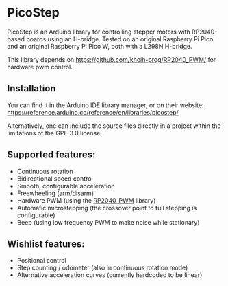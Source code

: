 # PicoStep

PicoStep is an Arduino library for controlling stepper motors with RP2040-based boards using an H-bridge. Tested on an original Raspberry Pi Pico and an original Raspberry Pi Pico W, both with a L298N H-bridge.

This library depends on https://github.com/khoih-prog/RP2040_PWM/ for hardware pwm control.

## Installation

You can find it in the Arduino IDE library manager, or on their website: https://reference.arduino.cc/reference/en/libraries/picostep/

Alternatively, one can include the source files directly in a project within the limitations of the GPL-3.0 license.

## Supported features:

- Continuous rotation
- Bidirectional speed control
- Smooth, configurable acceleration
- Freewheeling (arm/disarm)
- Hardware PWM (using the [RP2040_PWM](https://github.com/khoih-prog/RP2040_PWM/) library)
- Automatic microstepping (the crossover point to full stepping is configurable)
- Beep (using low frequency PWM to make noise while stationary)

## Wishlist features:

- Positional control
- Step counting / odometer (also in continuous rotation mode)
- Alternative acceleration curves (currently hardcoded to be linear)

